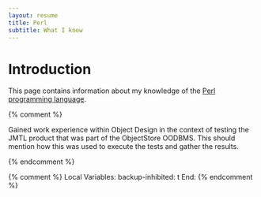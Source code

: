 ```yaml
---
layout: resume
title: Perl
subtitle: What I know
---
```


# Introduction

This page contains information about my knowledge of the [Perl programming language](https://www.perl.org/).

{% comment %}

Gained work experience within Object Design in the context of testing the JMTL product that was part of
the ObjectStore OODBMS.  This should mention how this was used to execute the tests and gather the
results.

{% endcomment %}

{% comment %}
Local Variables:
backup-inhibited: t
End:
{% endcomment %}
